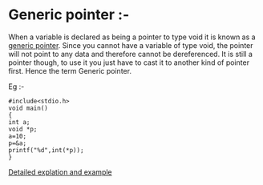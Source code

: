 # Generic pointer :- 

When a variable is declared as being a pointer to type void it is known as a [generic pointer](https://www.geeksforgeeks.org/void-pointer-c-cpp/). Since you cannot have a variable of type void, the pointer will not point to any data and therefore cannot be dereferenced. It is still a pointer though, to use it you just have to cast it to another kind of pointer first. Hence the term Generic pointer.

Eg :-

    #include<stdio.h>
    void main()
    {
    int a;
    void *p;
    a=10;
    p=&a;
    printf("%d",int(*p));
    }
    
[Detailed explation and example](https://www.ritambhara.in/generic-pointers-in-c-language/)
